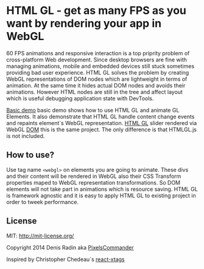 HTML GL - get as many FPS as you want by rendering your app in WebGL
====================================================================

60 FPS animations and responsive interaction is a top priprity problem of cross-platform Web development. Since desktop browsers are fine with managing animations, mobile and embedded devices still stuck sometimes providing bad user experience.
HTML GL solves the problem by creating WebGL representations of DOM nodes which are lightweight in terms of animation. At the same time it hides actual DOM nodes and avoids their animations. However HTML nodes are still in the tree and affect layout which is useful debugging application state with DevTools.

[Basic demo](http://pixelscommander.com/polygon/htmlgl/demo/) basic demo shows how to use HTML GL and animate GL Elements. It also demonstrate that HTML GL handle content change events and repaints element`s WebGL representation.
[HTML GL](http://pixelscommander.com/polygon/htmlgl/demo/webgl.html) slider rendered via WebGL
[DOM](http://pixelscommander.com/polygon/htmlgl/demo/dom.html) this is the same project. The only difference is that HTMLGL.js is not included.

How to use?
-----------
Use tag name ```<webgl>``` on elements you are going to animate. These divs and their content will be rendered in WebGL also their CSS Transform properties maped to WebGL representation transformations. So DOM elements will not take part in animations which is resource saving.
HTML GL is framework agnostic and it is easy to apply HTML GL to existing project in order to tweek performance.

License
-------
MIT: http://mit-license.org/

Copyright 2014 Denis Radin aka [PixelsCommander](http://pixelscommander.com)

Inspired by Christopher Chedeau`s [react-xtags](http://github.com/vjeux/react-xtags/)